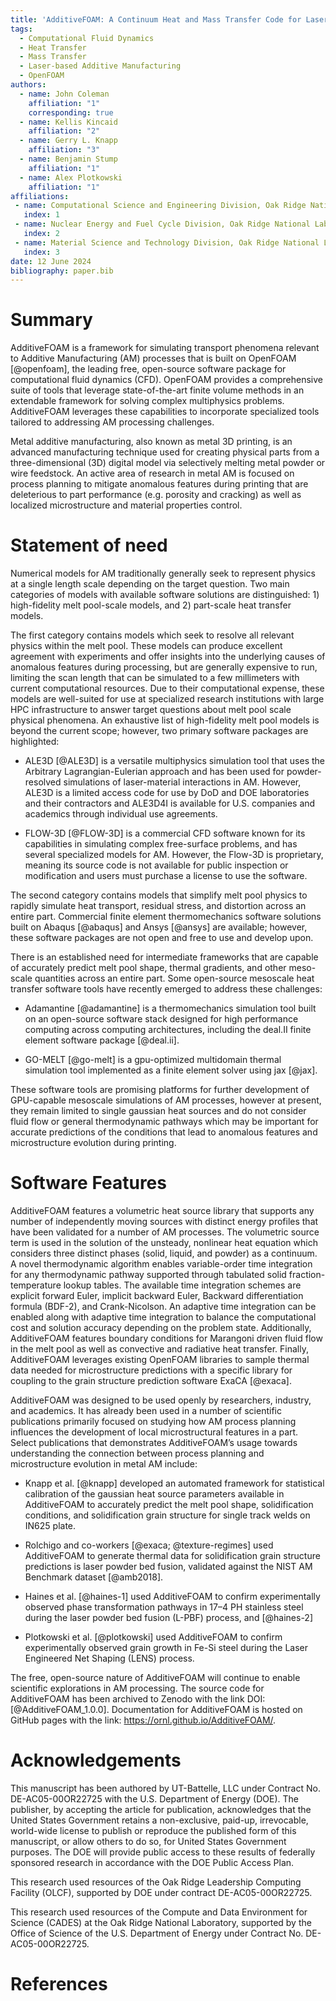 ```yaml
---
title: 'AdditiveFOAM: A Continuum Heat and Mass Transfer Code for Laser-Based Additive Manufacturing'
tags:
  - Computational Fluid Dynamics
  - Heat Transfer
  - Mass Transfer
  - Laser-based Additive Manufacturing
  - OpenFOAM
authors:
  - name: John Coleman
    affiliation: "1"
    corresponding: true
  - name: Kellis Kincaid
    affiliation: "2"
  - name: Gerry L. Knapp
    affiliation: "3"
  - name: Benjamin Stump
    affiliation: "1"
  - name: Alex Plotkowski
    affiliation: "1"
affiliations:
 - name: Computational Science and Engineering Division, Oak Ridge National Laboratory
   index: 1
 - name: Nuclear Energy and Fuel Cycle Division, Oak Ridge National Laboratory
   index: 2
 - name: Material Science and Technology Division, Oak Ridge National Laboratory
   index: 3
date: 12 June 2024
bibliography: paper.bib
---
```


# Summary

AdditiveFOAM is a framework for simulating transport phenomena relevant to Additive Manufacturing (AM) processes that is built on OpenFOAM [@openfoam], the leading free, open-source software package for computational fluid dynamics (CFD). OpenFOAM provides a comprehensive suite of tools that leverage state-of-the-art finite volume methods in an extendable framework for solving complex multiphysics problems. AdditiveFOAM leverages these capabilities to incorporate specialized tools tailored to addressing AM processing challenges.

Metal additive manufacturing, also known as metal 3D printing, is an advanced manufacturing technique used for creating physical parts from a three-dimensional (3D) digital model via selectively melting metal powder or wire feedstock. An active area of research in metal AM is focused on process planning to mitigate anomalous features during printing that are deleterious to part performance (e.g. porosity and cracking) as well as localized microstructure and material properties control.  

# Statement of need

Numerical models for AM traditionally generally seek to represent physics at a single length scale depending on the target question. Two main categories of models with available software solutions are distinguished: 1) high-fidelity melt pool-scale models, and 2) part-scale heat transfer models. 

The first category contains models which seek to resolve all relevant physics within the melt pool. These models can produce excellent agreement with experiments and offer insights into the underlying causes of anomalous features during processing, but are generally expensive to run, limiting the scan length that can be simulated to a few millimeters with current computational resources. Due to their computational expense, these models are well-suited for use at specialized research institutions with large HPC infrastructure to answer target questions about melt pool scale physical phenomena. An exhaustive list of high-fidelity melt pool models is beyond the current scope; however, two primary software packages are highlighted: 

- ALE3D [@ALE3D] is a versatile multiphysics simulation tool that uses the Arbitrary Lagrangian-Eulerian approach and has been used for powder-resolved simulations of laser-material interactions in AM. However, ALE3D is a limited access code for use by DoD and DOE laboratories and their contractors and ALE3D4I is available for U.S. companies and academics through individual use agreements. 

- FLOW-3D [@FLOW-3D] is a commercial CFD software known for its capabilities in simulating complex free-surface problems, and has several specialized models for AM. However, the Flow-3D is proprietary, meaning its source code is not available for public inspection or modification and users must purchase a license to use the software. 

The second category contains models that simplify melt pool physics to rapidly simulate heat transport, residual stress, and distortion across an entire part. Commercial finite element thermomechanics software solutions built on Abaqus [@abaqus] and Ansys [@ansys] are available; however, these software packages are not open and free to use and develop upon.   

There is an established need for intermediate frameworks that are capable of accurately predict melt pool shape, thermal gradients, and other meso-scale quantities across an entire part. Some open-source mesoscale heat transfer software tools have recently emerged to address these challenges: 

- Adamantine [@adamantine] is a thermomechanics simulation tool built on an open-source software stack designed for high performance computing across computing architectures, including the deal.II finite element software package [@deal.ii].

- GO-MELT [@go-melt] is a gpu-optimized multidomain thermal simulation tool implemented as a finite element solver using jax [@jax].  

These software tools are promising platforms for further development of GPU-capable mesoscale simulations of AM processes, however at present, they remain limited to single gaussian heat sources and do not consider fluid flow or general thermodynamic pathways which may be important for accurate predictions of the conditions that lead to anomalous features and microstructure evolution during printing. 

# Software Features
AdditiveFOAM features a volumetric heat source library that supports any number of independently moving sources with distinct energy profiles that have been validated for a number of AM processes. The volumetric source term is used in the solution of the unsteady, nonlinear heat equation which considers three distinct phases (solid, liquid, and powder) as a continuum. A novel thermodynamic algorithm enables variable-order time integration for any thermodynamic pathway supported through tabulated solid fraction-temperature lookup tables. The available time integration schemes are explicit forward Euler, implicit backward Euler, Backward differentiation formula (BDF-2), and Crank-Nicolson. An adaptive time integration can be enabled along with adaptive time integration to balance the computational cost and solution accuracy depending on the problem state. Additionally, AdditiveFOAM features boundary conditions for Marangoni driven fluid flow in the melt pool as well as convective and radiative heat transfer. Finally, AdditiveFOAM leverages existing OpenFOAM libraries to sample thermal data needed for microstructure predictions with a specific library for coupling to the grain structure prediction software ExaCA [@exaca]. 

AdditiveFOAM was designed to be used openly by researchers, industry, and academics. It has already been used in a number of scientific publications primarily focused on studying how AM process planning influences the development of local microstructural features in a part. Select publications that demonstrates AdditiveFOAM’s usage towards understanding the connection between process planning and microstructure evolution in metal AM include: 

- Knapp et al. [@knapp] developed an automated framework for statistical calibration of the gaussian heat source parameters available in AdditiveFOAM to accurately predict the melt pool shape, solidification conditions, and solidification grain structure for single track welds on IN625 plate. 

- Rolchigo and co-workers [@exaca; @texture-regimes] used AdditiveFOAM to generate thermal data for solidification grain structure predictions is laser powder bed fusion, validated against the NIST AM Benchmark dataset [@amb2018]. 

- Haines et al. [@haines-1] used AdditiveFOAM to confirm experimentally observed phase transformation pathways in 17–4 PH stainless steel during the laser powder bed fusion (L-PBF) process, and [@haines-2] 

- Plotkowski et al. [@plotkowski] used AdditiveFOAM to confirm experimentally observed grain growth in Fe-Si steel during the Laser Engineered Net Shaping (LENS) process. 

The free, open-source nature of AdditiveFOAM will continue to enable scientific explorations in AM processing. The source code for AdditiveFOAM has been archived to Zenodo with the link DOI: [@AdditiveFOAM_1.0.0]. Documentation for AdditiveFOAM is hosted on GitHub pages with the link: https://ornl.github.io/AdditiveFOAM/. 

# Acknowledgements

This manuscript has been authored by UT-Battelle, LLC under Contract No. DE-AC05-00OR22725 with the U.S. Department of Energy (DOE). The publisher, by accepting the article for publication, acknowledges that the United States Government retains a non-exclusive, paid-up, irrevocable, world-wide license to publish or reproduce the published form of this manuscript, or allow others to do so, for United States Government purposes. The DOE will provide public access to these results of federally sponsored research in accordance with the DOE Public Access Plan. 

This research used resources of the Oak Ridge Leadership Computing Facility (OLCF), supported by DOE under contract DE-AC05-00OR22725. 

This research used resources of the Compute and Data Environment for Science (CADES) at the Oak Ridge National Laboratory, supported by the Office of Science of the U.S. Department of Energy under Contract No. DE-AC05-00OR22725. 

# References
